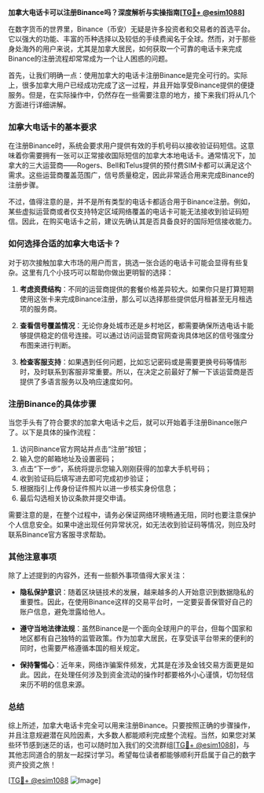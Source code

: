**加拿大电话卡可以注册Binance吗？深度解析与实操指南[[TG💪+ @esim1088](https://t.me/s/esim1088)]**

在数字货币的世界里，Binance（币安）无疑是许多投资者和交易者的首选平台。它以强大的功能、丰富的币种选择以及较低的手续费闻名于全球。然而，对于那些身处海外的用户来说，尤其是加拿大居民，如何获取一个可靠的电话卡来完成Binance的注册流程却常常成为一个让人困惑的问题。

首先，让我们明确一点：使用加拿大的电话卡注册Binance是完全可行的。实际上，很多加拿大用户已经成功完成了这一过程，并且开始享受Binance提供的便捷服务。但是，在实际操作中，仍然存在一些需要注意的地方，接下来我们将从几个方面进行详细讲解。

### 加拿大电话卡的基本要求

在注册Binance时，系统会要求用户提供有效的手机号码以接收验证码短信。这意味着你需要拥有一张可以正常接收国际短信的加拿大本地电话卡。通常情况下，加拿大的三大运营商——Rogers、Bell和Telus提供的预付费SIM卡都可以满足这个需求。这些运营商覆盖范围广，信号质量稳定，因此非常适合用来完成Binance的注册步骤。

不过，值得注意的是，并不是所有类型的电话卡都适合用于Binance注册。例如，某些虚拟运营商或者仅支持特定区域网络覆盖的电话卡可能无法接收到验证码短信。因此，在购买电话卡之前，建议先确认其是否具备良好的国际短信接收能力。

### 如何选择合适的加拿大电话卡？

对于初次接触加拿大市场的用户而言，挑选一张合适的电话卡可能会显得有些复杂。这里有几个小技巧可以帮助你做出更明智的选择：

1. **考虑资费结构**：不同的运营商提供的套餐价格差异较大。如果你只是打算短期使用这张卡来完成Binance注册，那么可以选择那些提供低月租甚至无月租选项的服务商。
   
2. **查看信号覆盖情况**：无论你身处城市还是乡村地区，都需要确保所选电话卡能够提供稳定的信号连接。可以通过访问运营商官网查询具体地区的信号强度分布图来进行判断。

3. **检查客服支持**：如果遇到任何问题，比如忘记密码或是需要更换号码等情形时，及时联系到客服非常重要。所以，在决定之前最好了解一下该运营商是否提供了多语言服务以及响应速度如何。

### 注册Binance的具体步骤

当您手头有了符合要求的加拿大电话卡之后，就可以开始着手注册Binance账户了。以下是具体的操作流程：

1. 访问Binance官方网站并点击“注册”按钮；
2. 输入您的邮箱地址及设置密码；
3. 点击“下一步”，系统将提示您输入刚刚获得的加拿大手机号码；
4. 收到验证码后填写进去即可完成初步验证；
5. 根据指引上传身份证件照片以进一步核实身份信息；
6. 最后勾选相关协议条款并提交申请。

需要注意的是，在整个过程中，请务必保证网络环境畅通无阻，同时也要注意保护个人信息安全。如果中途出现任何异常状况，如无法收到验证码等情况，则应及时联系Binance官方客服寻求帮助。

### 其他注意事项

除了上述提到的内容外，还有一些额外事项值得大家关注：

- **隐私保护意识**：随着区块链技术的发展，越来越多的人开始意识到数据隐私的重要性。因此，在使用Binance这样的交易平台时，一定要妥善保管好自己的账户信息，避免泄露给他人。
  
- **遵守当地法律法规**：虽然Binance是一个面向全球用户的平台，但每个国家和地区都有自己独特的监管政策。作为加拿大居民，在享受该平台带来的便利的同时，也需要严格遵循本国的相关规定。

- **保持警惕心**：近年来，网络诈骗案件频发，尤其是在涉及金钱交易方面更是如此。因此，在处理任何涉及到资金流动的操作时都要格外小心谨慎，切勿轻信来历不明的信息来源。

### 总结

综上所述，加拿大电话卡完全可以用来注册Binance。只要按照正确的步骤操作，并且注意规避潜在风险因素，大多数人都能顺利完成整个流程。当然，如果您对某些环节感到迷茫的话，也可以随时加入我们的交流群组[[TG💪+ @esim1088](https://t.me/s/esim1088)]，与其他志同道合的朋友一起探讨学习。希望每位读者都能够顺利开启属于自己的数字资产投资之旅！

[[TG💪+ @esim1088](https://t.me/s/esim1088) ![Image](https://i.postimg.cc/4NQfJmqS/Snipaste-2025-05-13-00-14-12.png)]